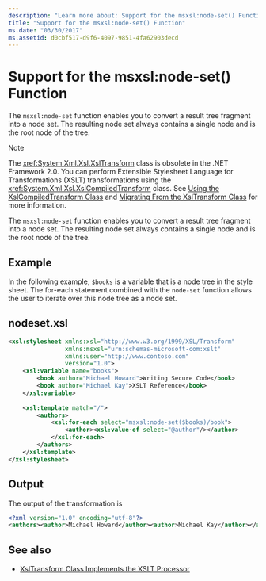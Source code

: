 ```yaml
---
description: "Learn more about: Support for the msxsl:node-set() Function"
title: "Support for the msxsl:node-set() Function"
ms.date: "03/30/2017"
ms.assetid: d0cbf517-d9f6-4097-9851-4fa62903decd
---
```

# Support for the msxsl:node-set() Function

The `msxsl:node-set` function enables you to convert a result tree fragment into a node set. The resulting node set always contains a single node and is the root node of the tree.  
  
> [!NOTE]
> The <xref:System.Xml.Xsl.XslTransform> class is obsolete in the .NET Framework 2.0. You can perform Extensible Stylesheet Language for Transformations (XSLT) transformations using the <xref:System.Xml.Xsl.XslCompiledTransform> class. See [Using the XslCompiledTransform Class](using-the-xslcompiledtransform-class.md) and [Migrating From the XslTransform Class](migrating-from-the-xsltransform-class.md) for more information.  
  
 The `msxsl:node-set` function enables you to convert a result tree fragment into a node set. The resulting node set always contains a single node and is the root node of the tree.  
  
## Example  

 In the following example, `$books` is a variable that is a node tree in the style sheet. The for-each statement combined with the `node-set` function allows the user to iterate over this node tree as a node set.  
  
## nodeset.xsl  
  
```xml  
<xsl:stylesheet xmlns:xsl="http://www.w3.org/1999/XSL/Transform"  
                xmlns:msxsl="urn:schemas-microsoft-com:xslt"  
                xmlns:user="http://www.contoso.com"  
                version="1.0">  
    <xsl:variable name="books">  
        <book author="Michael Howard">Writing Secure Code</book>  
        <book author="Michael Kay">XSLT Reference</book>  
    </xsl:variable>  
  
    <xsl:template match="/">  
        <authors>  
            <xsl:for-each select="msxsl:node-set($books)/book">
                <author><xsl:value-of select="@author"/></author>  
            </xsl:for-each>  
        </authors>  
    </xsl:template>  
</xsl:stylesheet>  
```  
  
## Output  

 The output of the transformation is  
  
```xml  
<?xml version="1.0" encoding="utf-8"?>  
<authors><author>Michael Howard</author><author>Michael Kay</author></authors>  
```  
  
## See also

- [XslTransform Class Implements the XSLT Processor](xsltransform-class-implements-the-xslt-processor.md)
